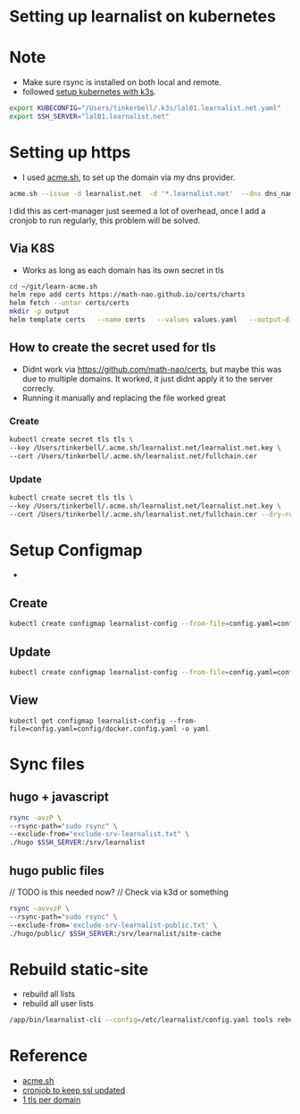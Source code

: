 # Setting up learnalist on kubernetes

# Note
- Make sure rsync is installed on both local and remote.
- followed [setup kubernetes with k3s](./k3s-setup.md).

```sh
export KUBECONFIG="/Users/tinkerbell/.k3s/lal01.learnalist.net.yaml"
export SSH_SERVER="lal01.learnalist.net"
```

# Setting up https
- I used [acme.sh](https://github.com/acmesh-official/acme.sh), to set up the domain via my dns provider.

```sh
acme.sh --issue -d learnalist.net  -d '*.learnalist.net'  --dns dns_namecom
```
I did this as cert-manager just seemed a lot of overhead, once I add a cronjob to run regularly, this problem will be solved.

## Via K8S
- Works as long as each domain has its own secret in tls

```sh
cd ~/git/learn-acme.sh
helm repo add certs https://math-nao.github.io/certs/charts
helm fetch --untar certs/certs
mkdir -p output
helm template certs   --name certs   --values values.yaml   --output-dir=./output
```

## How to create the secret used for tls
- Didnt work via https://github.com/math-nao/certs, but maybe this was due to multiple domains.
  It worked, it just didnt apply it to the server correcly.
- Running it manually and replacing the file worked great

### Create
```sh
kubectl create secret tls tls \
--key /Users/tinkerbell/.acme.sh/learnalist.net/learnalist.net.key \
--cert /Users/tinkerbell/.acme.sh/learnalist.net/fullchain.cer
```

### Update
```sh
kubectl create secret tls tls \
--key /Users/tinkerbell/.acme.sh/learnalist.net/learnalist.net.key \
--cert /Users/tinkerbell/.acme.sh/learnalist.net/fullchain.cer --dry-run -o yaml | kubectl apply -f -
```


# Setup Configmap
-
## Create
```sh
kubectl create configmap learnalist-config --from-file=config.yaml=config/docker.config.yaml
```

## Update
```sh
kubectl create configmap learnalist-config --from-file=config.yaml=config/docker.config.yaml -o yaml --dry-run | kubectl replace -f -
```

## View
```
kubectl get configmap learnalist-config --from-file=config.yaml=config/docker.config.yaml -o yaml
```


# Sync files
## hugo + javascript
```sh
rsync -avzP \
--rsync-path="sudo rsync" \
--exclude-from="exclude-srv-learnalist.txt" \
./hugo $SSH_SERVER:/srv/learnalist
```


## hugo public files
// TODO is this needed now?
// Check via k3d or something
```sh
rsync -avvvzP \
--rsync-path="sudo rsync" \
--exclude-from='exclude-srv-learnalist-public.txt' \
./hugo/public/ $SSH_SERVER:/srv/learnalist/site-cache
```

# Rebuild static-site
- rebuild all lists
- rebuild all user lists

```sh
/app/bin/learnalist-cli --config=/etc/learnalist/config.yaml tools rebuild-static-site
```


# Reference
- [acme.sh](https://github.com/acmesh-official/acme.sh)
- [cronjob to keep ssl updated](https://github.com/math-nao/certs)
- [1 tls per domain](https://github.com/math-nao/certs/issues/36#issuecomment-744317680)

